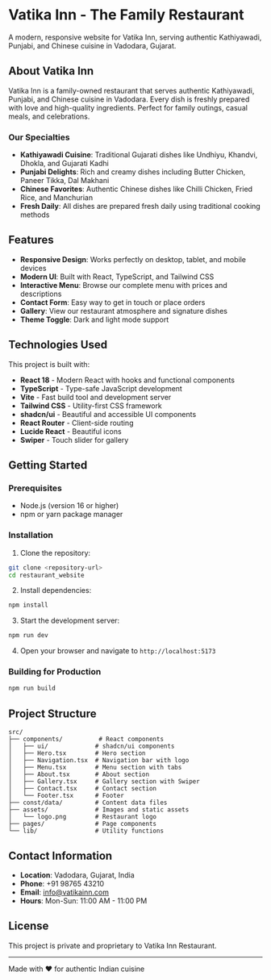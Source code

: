 # Vatika Inn - The Family Restaurant

A modern, responsive website for Vatika Inn, serving authentic Kathiyawadi, Punjabi, and Chinese cuisine in Vadodara, Gujarat.

## About Vatika Inn

Vatika Inn is a family-owned restaurant that serves authentic Kathiyawadi, Punjabi, and Chinese cuisine in Vadodara. Every dish is freshly prepared with love and high-quality ingredients. Perfect for family outings, casual meals, and celebrations.

### Our Specialties

- **Kathiyawadi Cuisine**: Traditional Gujarati dishes like Undhiyu, Khandvi, Dhokla, and Gujarati Kadhi
- **Punjabi Delights**: Rich and creamy dishes including Butter Chicken, Paneer Tikka, Dal Makhani
- **Chinese Favorites**: Authentic Chinese dishes like Chilli Chicken, Fried Rice, and Manchurian
- **Fresh Daily**: All dishes are prepared fresh daily using traditional cooking methods

## Features

- **Responsive Design**: Works perfectly on desktop, tablet, and mobile devices
- **Modern UI**: Built with React, TypeScript, and Tailwind CSS
- **Interactive Menu**: Browse our complete menu with prices and descriptions
- **Contact Form**: Easy way to get in touch or place orders
- **Gallery**: View our restaurant atmosphere and signature dishes
- **Theme Toggle**: Dark and light mode support

## Technologies Used

This project is built with:

- **React 18** - Modern React with hooks and functional components
- **TypeScript** - Type-safe JavaScript development
- **Vite** - Fast build tool and development server
- **Tailwind CSS** - Utility-first CSS framework
- **shadcn/ui** - Beautiful and accessible UI components
- **React Router** - Client-side routing
- **Lucide React** - Beautiful icons
- **Swiper** - Touch slider for gallery

## Getting Started

### Prerequisites

- Node.js (version 16 or higher)
- npm or yarn package manager

### Installation

1. Clone the repository:
```bash
git clone <repository-url>
cd restaurant_website
```

2. Install dependencies:
```bash
npm install
```

3. Start the development server:
```bash
npm run dev
```

4. Open your browser and navigate to `http://localhost:5173`

### Building for Production

```bash
npm run build
```

## Project Structure

```
src/
├── components/          # React components
│   ├── ui/             # shadcn/ui components
│   ├── Hero.tsx        # Hero section
│   ├── Navigation.tsx  # Navigation bar with logo
│   ├── Menu.tsx        # Menu section with tabs
│   ├── About.tsx       # About section
│   ├── Gallery.tsx     # Gallery section with Swiper
│   ├── Contact.tsx     # Contact section
│   └── Footer.tsx      # Footer
├── const/data/         # Content data files
├── assets/             # Images and static assets
│   └── logo.png        # Restaurant logo
├── pages/              # Page components
└── lib/                # Utility functions
```

## Contact Information

- **Location**: Vadodara, Gujarat, India
- **Phone**: +91 98765 43210
- **Email**: info@vatikainn.com
- **Hours**: Mon-Sun: 11:00 AM - 11:00 PM

## License

This project is private and proprietary to Vatika Inn Restaurant.

---

Made with ❤️ for authentic Indian cuisine
